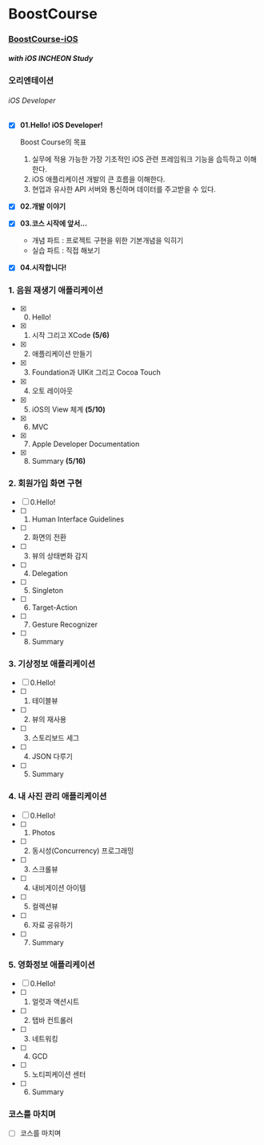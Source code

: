 # BoostCourse

### [BoostCourse-iOS](http://www.edwith.org/boostcourse-ios/joinLectures/12966)

##### with iOS INCHEON Study



### 오리엔테이션

###### iOS Developer

- [x] **01.Hello! iOS Developer!**  

  Boost Course의 목표 

  1. 실무에 적용 가능한 가장 기초적인 iOS 관련 프레임워크 기능을 습득하고 이해한다.
  2. iOS 애플리케이션 개발의 큰 흐름을 이해한다.
  3. 현업과 유사한 API 서버와 통신하며 데이터를 주고받을 수 있다.

- [x] **02.개발 이야기**

- [x] **03.코스 시작에 앞서...**

  * 개념 파트 : 프로젝트 구현을 위한 기본개념을 익히기
  * 실습 파트 : 직접 해보기

- [x] **04.시작합니다!**



### 1. 음원 재생기 애플리케이션

- [x] 0. Hello!
- [x] 1. 시작 그리고 XCode **(5/6)**
- [x] 2. 애플리케이션 만들기 
- [x] 3. Foundation과 UIKit 그리고 Cocoa Touch
- [x] 4. 오토 레이아웃
- [x] 5. iOS의 View 체계 **(5/10)**
- [x] 6. MVC
- [x] 7. Apple Developer Documentation
- [x] 8. Summary **(5/16)**

### 2. 회원가입 화면 구현

- [ ] 0.Hello!
- [ ] 1. Human Interface Guidelines
- [ ] 2. 화면의 전환
- [ ] 3. 뷰의 상태변화 감지
- [ ] 4. Delegation
- [ ] 5. Singleton
- [ ] 6. Target-Action
- [ ] 7. Gesture Recognizer
- [ ] 8. Summary

### 3. 기상정보 애플리케이션

- [ ] 0.Hello!
- [ ] 1. 테이블뷰
- [ ] 2. 뷰의 재사용
- [ ] 3. 스토리보드 세그
- [ ] 4. JSON 다루기
- [ ] 5. Summary

### 4. 내 사진 관리 애플리케이션

- [ ] 0.Hello!
- [ ] 1. Photos
- [ ] 2. 동시성(Concurrency) 프로그래밍
- [ ] 3. 스크롤뷰
- [ ] 4. 내비게이션 아이템
- [ ] 5. 컬렉션뷰
- [ ] 6. 자료 공유하기
- [ ] 7. Summary

### 5. 영화정보 애플리케이션

- [ ] 0.Hello!
- [ ] 1. 얼럿과 액션시트
- [ ] 2. 탭바 컨트롤러
- [ ] 3. 네트워킹
- [ ] 4. GCD
- [ ] 5. 노티피케이션 센터
- [ ] 6. Summary

### 코스를 마치며

- [ ] 코스를 마치며